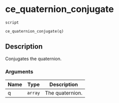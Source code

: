 # ce_quaternion_conjugate
`script`
```gml
ce_quaternion_conjugate(q)
```

## Description
Conjugates the quaternion.

### Arguments
| Name | Type | Description |
| ---- | ---- | ----------- |
| q | `array` | The quaternion. |